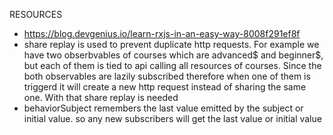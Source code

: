 RESOURCES 
- https://blog.devgenius.io/learn-rxjs-in-an-easy-way-8008f291ef8f
- share replay is used to prevent duplicate http requests. For example we have two obserbvables of courses which are advanced$ and beginner$, but each of them is tied to api calling all resources of courses. Since the both observables are lazily subscribed therefore when one of them is triggerd it will create a new http request instead of sharing the same one. With that share replay is needed
- behaviorSubject remembers the last value emitted by the subject or initial value. so any new subscribers will get the last value or initial value
